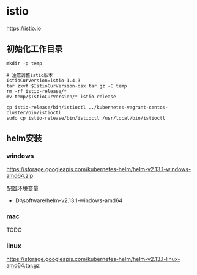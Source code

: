 # istio

<https://istio.io>

## 初始化工作目录

```shell
mkdir -p temp

# 注意调整istio版本
IstioCurVersion=istio-1.4.3
tar zxvf $IstioCurVersion-osx.tar.gz -C temp
rm -rf istio-release/*
mv temp/$IstioCurVersion/* istio-release

cp istio-release/bin/istioctl ../kubernetes-vagrant-centos-cluster/bin/istioctl
sudo cp istio-release/bin/istioctl /usr/local/bin/istioctl
```

## helm安装

### windows

<https://storage.googleapis.com/kubernetes-helm/helm-v2.13.1-windows-amd64.zip>

配置环境变量

- D:\software\helm-v2.13.1-windows-amd64

### mac

TODO

### linux

<https://storage.googleapis.com/kubernetes-helm/helm-v2.13.1-linux-amd64.tar.gz>
